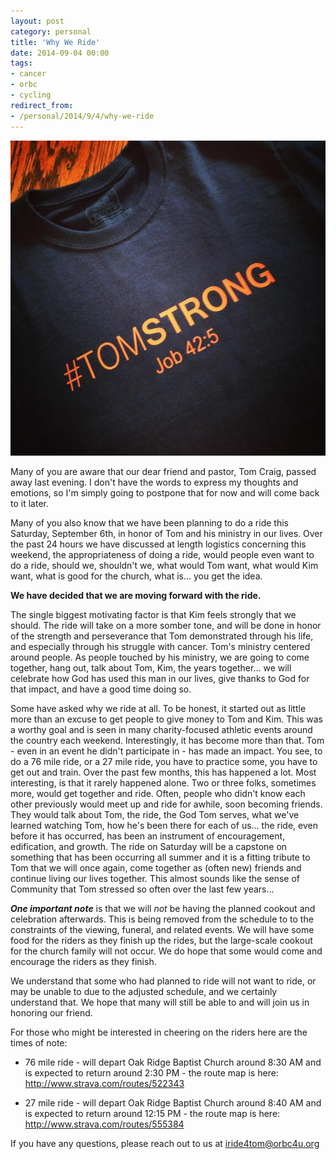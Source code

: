 ```yaml
---
layout: post
category: personal
title: 'Why We Ride'
date: 2014-09-04 00:00
tags:
- cancer
- orbc
- cycling
redirect_from:
- /personal/2014/9/4/why-we-ride
---
```


<img alt='TOMSTRONG' src='/images/tomstrong.jpg' class='blogimage img-responsive'>

Many of you are aware that our dear friend and pastor, Tom Craig, passed away last evening. I don't have the words
to express my thoughts and emotions, so I'm simply going to postpone that for now and will come back to it later.

Many of you also know that we have been planning to do a ride this Saturday, September 6th, in honor of Tom and
his ministry in our lives. Over the past 24 hours we have discussed at length logistics concerning this weekend,
the appropriateness of doing a ride, would people even want to do a ride, should we, shouldn't we, what would Tom
want, what would Kim want, what is good for the church, what is... you get the idea.

**We have decided that we are moving forward with the ride.**

The single biggest motivating factor is that Kim feels strongly that we should. The ride will take on a more
somber tone, and will be done in honor of the strength and perseverance that Tom demonstrated through his life,
and especially through his struggle with cancer. Tom's ministry centered around people. As people touched by his
ministry, we are going to come together, hang out, talk about Tom, Kim, the years together... we will celebrate
how God has used this man in our lives, give thanks to God for that impact, and have a good time doing so.

Some have asked why we ride at all. To be honest, it started out as little more than an excuse to get people to
give money to Tom and Kim. This was a worthy goal and is seen in many charity-focused athletic events around the
country each weekend. Interestingly, it has become more than that. Tom - even in an event he didn't participate
in - has made an impact. You see, to do a 76 mile ride, or a 27 mile ride, you have to practice some, you have
to get out and train. Over the past few months, this has happened a lot. Most interesting, is that it rarely
happened alone. Two or three folks, sometimes more, would get together and ride. Often, people who didn't know
each other previously would meet up and ride for awhile, soon becoming friends. They would talk about Tom, the
ride, the God Tom serves, what we've learned watching Tom, how he's been there for each of us... the ride, even
before it has occurred, has been an instrument of encouragement, edification, and growth. The ride on Saturday
will be a capstone on something that has been occurring all summer and it is a fitting tribute to Tom that we
will once again, come together as (often new) friends and continue living our lives together. This almost sounds
like the sense of Community that Tom stressed so often over the last few years...

__*One important note*__ is that we will *not* be having the planned cookout and celebration afterwards. This
is being removed from the schedule to to the constraints of the viewing, funeral, and related events. We will
have some food for the riders as they finish up the rides, but the large-scale cookout for the church family
will not occur. We do hope that some would come and encourage the riders as they finish.

We understand that some who had planned to ride will not want to ride, or may be unable to due to the adjusted
schedule, and we certainly understand that. We hope that many will still be able to and will join us in honoring
our friend.

For those who might be interested in cheering on the riders here are the times of note:

* 76 mile ride - will depart Oak Ridge Baptist Church around 8:30 AM and is expected to return around 2:30 PM -
the route map is here: <http://www.strava.com/routes/522343>

* 27 mile ride - will depart Oak Ridge Baptist Church around 8:40 AM and is expected to return around 12:15 PM -
the route map is here: <http://www.strava.com/routes/555384>

If you have any questions, please reach out to us at <iride4tom@orbc4u.org>
